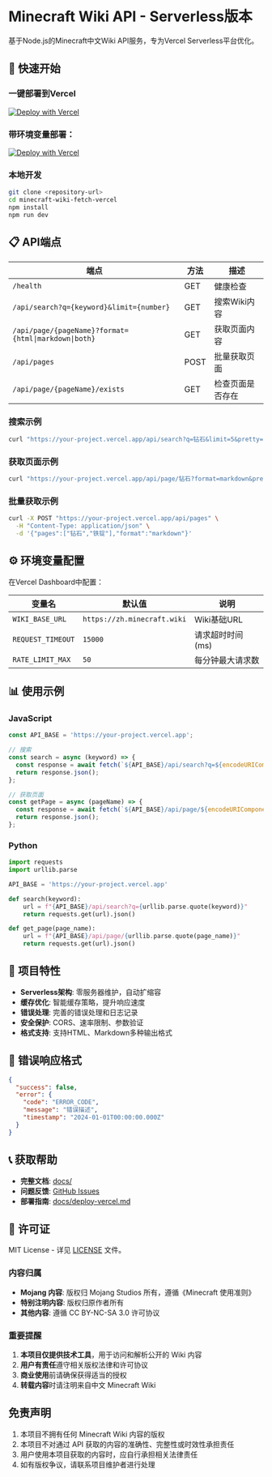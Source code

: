 # Minecraft Wiki API - Serverless版本

基于Node.js的Minecraft中文Wiki API服务，专为Vercel Serverless平台优化。

## 🚀 快速开始

### 一键部署到Vercel

[![Deploy with Vercel](https://vercel.com/button)](https://vercel.com/new/clone?repository-url=https://github.com/rice-awa/minecraft-wiki-fetch-vercel)

### 带环境变量部署：
[![Deploy with Vercel](https://vercel.com/button)](https://vercel.com/new/clone?repository-url=https://github.com/rice-awa/minecraft-wiki-fetch-vercel&env=WIKI_BASE_URL,REQUEST_TIMEOUT,RATE_LIMIT_MAX&envDescription=API%20Configuration&envLink=https://github.com/rice-awa/minecraft-wiki-fetch-vercel/blob/main/.env.vercel)

### 本地开发

```bash
git clone <repository-url>
cd minecraft-wiki-fetch-vercel
npm install
npm run dev
```

## 📋 API端点

| 端点 | 方法 | 描述 |
|------|------|------|
| `/health` | GET | 健康检查 |
| `/api/search?q={keyword}&limit={number}` | GET | 搜索Wiki内容 |
| `/api/page/{pageName}?format={html\|markdown\|both}` | GET | 获取页面内容 |
| `/api/pages` | POST | 批量获取页面 |
| `/api/page/{pageName}/exists` | GET | 检查页面是否存在 |

### 搜索示例

```bash
curl "https://your-project.vercel.app/api/search?q=钻石&limit=5&pretty=true"
```

### 获取页面示例

```bash
curl "https://your-project.vercel.app/api/page/钻石?format=markdown&pretty=true"
```

### 批量获取示例

```bash
curl -X POST "https://your-project.vercel.app/api/pages" \
  -H "Content-Type: application/json" \
  -d '{"pages":["钻石","铁锭"],"format":"markdown"}'
```

## ⚙️ 环境变量配置

在Vercel Dashboard中配置：

| 变量名 | 默认值 | 说明 |
|--------|--------|------|
| `WIKI_BASE_URL` | `https://zh.minecraft.wiki` | Wiki基础URL |
| `REQUEST_TIMEOUT` | `15000` | 请求超时时间(ms) |
| `RATE_LIMIT_MAX` | `50` | 每分钟最大请求数 |

## 📊 使用示例

### JavaScript

```javascript
const API_BASE = 'https://your-project.vercel.app';

// 搜索
const search = async (keyword) => {
  const response = await fetch(`${API_BASE}/api/search?q=${encodeURIComponent(keyword)}`);
  return response.json();
};

// 获取页面
const getPage = async (pageName) => {
  const response = await fetch(`${API_BASE}/api/page/${encodeURIComponent(pageName)}`);
  return response.json();
};
```

### Python

```python
import requests
import urllib.parse

API_BASE = 'https://your-project.vercel.app'

def search(keyword):
    url = f"{API_BASE}/api/search?q={urllib.parse.quote(keyword)}"
    return requests.get(url).json()

def get_page(page_name):
    url = f"{API_BASE}/api/page/{urllib.parse.quote(page_name)}"
    return requests.get(url).json()
```

## 🔧 项目特性

- **Serverless架构**: 零服务器维护，自动扩缩容
- **缓存优化**: 智能缓存策略，提升响应速度  
- **错误处理**: 完善的错误处理和日志记录
- **安全保护**: CORS、速率限制、参数验证
- **格式支持**: 支持HTML、Markdown多种输出格式

## 🚨 错误响应格式

```json
{
  "success": false,
  "error": {
    "code": "ERROR_CODE",
    "message": "错误描述",
    "timestamp": "2024-01-01T00:00:00.000Z"
  }
}
```

## 📞 获取帮助

- **完整文档**: [docs/](./docs/)
- **问题反馈**: [GitHub Issues](https://github.com/rice-awa/minecraft-wiki-fetch-vercel/issues)
- **部署指南**: [docs/deploy-vercel.md](./docs/deploy-vercel.md)

## 📄 许可证

MIT License - 详见 [LICENSE](./LICENSE) 文件。

### 内容归属

- **Mojang 内容**: 版权归 Mojang Studios 所有，遵循《Minecraft 使用准则》
- **特别注明内容**: 版权归原作者所有
- **其他内容**: 遵循 CC BY-NC-SA 3.0 许可协议

### 重要提醒

1. **本项目仅提供技术工具**，用于访问和解析公开的 Wiki 内容
2. **用户有责任**遵守相关版权法律和许可协议
3. **商业使用**前请确保获得适当的授权
4. **转载内容**时请注明来自中文 Minecraft Wiki

## 免责声明

1. 本项目不拥有任何 Minecraft Wiki 内容的版权
2. 本项目不对通过 API 获取的内容的准确性、完整性或时效性承担责任
3. 用户使用本项目获取的内容时，应自行承担相关法律责任
4. 如有版权争议，请联系项目维护者进行处理